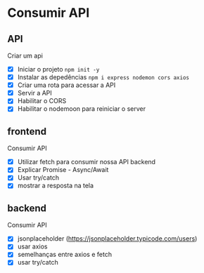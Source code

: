 # Consumir API

## API

Criar um api
- [x] Iniciar o projeto `npm init -y`
- [x] Instalar as depedências `npm i express nodemon cors axios`
- [x] Criar uma rota para acessar a API
- [x] Servir a API
- [x] Habilitar o CORS
- [x] Habilitar o nodemoon para reiniciar o server

## frontend 
Consumir API

- [x] Utilizar fetch para consumir nossa API backend
- [x] Explicar Promise - Async/Await
- [x] Usar try/catch
- [x] mostrar a resposta na tela

## backend
Consumir API

- [x] jsonplaceholder (https://jsonplaceholder.typicode.com/users)
- [x] usar axios
- [x] semelhanças entre axios e fetch
- [x] usar try/catch